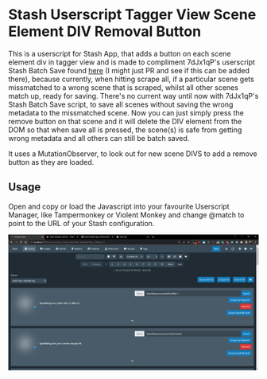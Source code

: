 # Stash Userscript Tagger View Scene Element DIV Removal Button

This is a userscript for Stash App, that adds a button on each scene element div in tagger view and is made to compliment 7dJx1qP's userscript Stash Batch Save found [here](https://github.com/7dJx1qP/stash-userscripts) (I might just PR and see if this can be added there), because currently, when hitting scrape all, if a particular scene gets missmatched to a wrong scene that is scraped, whilst all other scenes match up, ready for saving. There's no current way until now with 7dJx1qP's Stash Batch Save script, to save all scenes without saving the wrong metadata to the missmatched scene. Now you can just simply press the remove button on that scene and it will delete the DIV element from the DOM so that when save all is pressed, the scene(s) is safe from getting wrong metadata and all others can still be batch saved.

It uses a MutationObserver, to look out for new scene DIVS to add a remove button as they are loaded.

## Usage

Open and copy or load the Javascript into your favourite Userscript Manager, like Tampermonkey or Violent Monkey and change @match to point to the URL of your Stash configuration.

![Tagger Remover](https://github.com/elkorol/Stash-App-Userscript-Tagger-View-Div-Remover/blob/1a9660fe335b4640cba829fbdc8e6efd54e22bf4/images/1.png)
